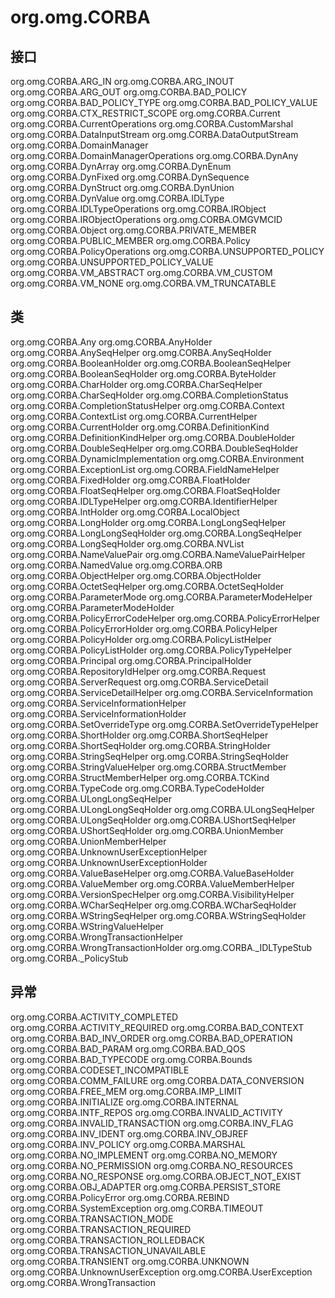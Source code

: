 # org.omg.CORBA

## 接口

org.omg.CORBA.ARG_IN
org.omg.CORBA.ARG_INOUT
org.omg.CORBA.ARG_OUT
org.omg.CORBA.BAD_POLICY
org.omg.CORBA.BAD_POLICY_TYPE
org.omg.CORBA.BAD_POLICY_VALUE
org.omg.CORBA.CTX_RESTRICT_SCOPE
org.omg.CORBA.Current
org.omg.CORBA.CurrentOperations
org.omg.CORBA.CustomMarshal
org.omg.CORBA.DataInputStream
org.omg.CORBA.DataOutputStream
org.omg.CORBA.DomainManager
org.omg.CORBA.DomainManagerOperations
org.omg.CORBA.DynAny
org.omg.CORBA.DynArray
org.omg.CORBA.DynEnum
org.omg.CORBA.DynFixed
org.omg.CORBA.DynSequence
org.omg.CORBA.DynStruct
org.omg.CORBA.DynUnion
org.omg.CORBA.DynValue
org.omg.CORBA.IDLType
org.omg.CORBA.IDLTypeOperations
org.omg.CORBA.IRObject
org.omg.CORBA.IRObjectOperations
org.omg.CORBA.OMGVMCID
org.omg.CORBA.Object
org.omg.CORBA.PRIVATE_MEMBER
org.omg.CORBA.PUBLIC_MEMBER
org.omg.CORBA.Policy
org.omg.CORBA.PolicyOperations
org.omg.CORBA.UNSUPPORTED_POLICY
org.omg.CORBA.UNSUPPORTED_POLICY_VALUE
org.omg.CORBA.VM_ABSTRACT
org.omg.CORBA.VM_CUSTOM
org.omg.CORBA.VM_NONE
org.omg.CORBA.VM_TRUNCATABLE

## 类

org.omg.CORBA.Any
org.omg.CORBA.AnyHolder
org.omg.CORBA.AnySeqHelper
org.omg.CORBA.AnySeqHolder
org.omg.CORBA.BooleanHolder
org.omg.CORBA.BooleanSeqHelper
org.omg.CORBA.BooleanSeqHolder
org.omg.CORBA.ByteHolder
org.omg.CORBA.CharHolder
org.omg.CORBA.CharSeqHelper
org.omg.CORBA.CharSeqHolder
org.omg.CORBA.CompletionStatus
org.omg.CORBA.CompletionStatusHelper
org.omg.CORBA.Context
org.omg.CORBA.ContextList
org.omg.CORBA.CurrentHelper
org.omg.CORBA.CurrentHolder
org.omg.CORBA.DefinitionKind
org.omg.CORBA.DefinitionKindHelper
org.omg.CORBA.DoubleHolder
org.omg.CORBA.DoubleSeqHelper
org.omg.CORBA.DoubleSeqHolder
org.omg.CORBA.DynamicImplementation
org.omg.CORBA.Environment
org.omg.CORBA.ExceptionList
org.omg.CORBA.FieldNameHelper
org.omg.CORBA.FixedHolder
org.omg.CORBA.FloatHolder
org.omg.CORBA.FloatSeqHelper
org.omg.CORBA.FloatSeqHolder
org.omg.CORBA.IDLTypeHelper
org.omg.CORBA.IdentifierHelper
org.omg.CORBA.IntHolder
org.omg.CORBA.LocalObject
org.omg.CORBA.LongHolder
org.omg.CORBA.LongLongSeqHelper
org.omg.CORBA.LongLongSeqHolder
org.omg.CORBA.LongSeqHelper
org.omg.CORBA.LongSeqHolder
org.omg.CORBA.NVList
org.omg.CORBA.NameValuePair
org.omg.CORBA.NameValuePairHelper
org.omg.CORBA.NamedValue
org.omg.CORBA.ORB
org.omg.CORBA.ObjectHelper
org.omg.CORBA.ObjectHolder
org.omg.CORBA.OctetSeqHelper
org.omg.CORBA.OctetSeqHolder
org.omg.CORBA.ParameterMode
org.omg.CORBA.ParameterModeHelper
org.omg.CORBA.ParameterModeHolder
org.omg.CORBA.PolicyErrorCodeHelper
org.omg.CORBA.PolicyErrorHelper
org.omg.CORBA.PolicyErrorHolder
org.omg.CORBA.PolicyHelper
org.omg.CORBA.PolicyHolder
org.omg.CORBA.PolicyListHelper
org.omg.CORBA.PolicyListHolder
org.omg.CORBA.PolicyTypeHelper
org.omg.CORBA.Principal
org.omg.CORBA.PrincipalHolder
org.omg.CORBA.RepositoryIdHelper
org.omg.CORBA.Request
org.omg.CORBA.ServerRequest
org.omg.CORBA.ServiceDetail
org.omg.CORBA.ServiceDetailHelper
org.omg.CORBA.ServiceInformation
org.omg.CORBA.ServiceInformationHelper
org.omg.CORBA.ServiceInformationHolder
org.omg.CORBA.SetOverrideType
org.omg.CORBA.SetOverrideTypeHelper
org.omg.CORBA.ShortHolder
org.omg.CORBA.ShortSeqHelper
org.omg.CORBA.ShortSeqHolder
org.omg.CORBA.StringHolder
org.omg.CORBA.StringSeqHelper
org.omg.CORBA.StringSeqHolder
org.omg.CORBA.StringValueHelper
org.omg.CORBA.StructMember
org.omg.CORBA.StructMemberHelper
org.omg.CORBA.TCKind
org.omg.CORBA.TypeCode
org.omg.CORBA.TypeCodeHolder
org.omg.CORBA.ULongLongSeqHelper
org.omg.CORBA.ULongLongSeqHolder
org.omg.CORBA.ULongSeqHelper
org.omg.CORBA.ULongSeqHolder
org.omg.CORBA.UShortSeqHelper
org.omg.CORBA.UShortSeqHolder
org.omg.CORBA.UnionMember
org.omg.CORBA.UnionMemberHelper
org.omg.CORBA.UnknownUserExceptionHelper
org.omg.CORBA.UnknownUserExceptionHolder
org.omg.CORBA.ValueBaseHelper
org.omg.CORBA.ValueBaseHolder
org.omg.CORBA.ValueMember
org.omg.CORBA.ValueMemberHelper
org.omg.CORBA.VersionSpecHelper
org.omg.CORBA.VisibilityHelper
org.omg.CORBA.WCharSeqHelper
org.omg.CORBA.WCharSeqHolder
org.omg.CORBA.WStringSeqHelper
org.omg.CORBA.WStringSeqHolder
org.omg.CORBA.WStringValueHelper
org.omg.CORBA.WrongTransactionHelper
org.omg.CORBA.WrongTransactionHolder
org.omg.CORBA._IDLTypeStub
org.omg.CORBA._PolicyStub

## 异常

org.omg.CORBA.ACTIVITY_COMPLETED
org.omg.CORBA.ACTIVITY_REQUIRED
org.omg.CORBA.BAD_CONTEXT
org.omg.CORBA.BAD_INV_ORDER
org.omg.CORBA.BAD_OPERATION
org.omg.CORBA.BAD_PARAM
org.omg.CORBA.BAD_QOS
org.omg.CORBA.BAD_TYPECODE
org.omg.CORBA.Bounds
org.omg.CORBA.CODESET_INCOMPATIBLE
org.omg.CORBA.COMM_FAILURE
org.omg.CORBA.DATA_CONVERSION
org.omg.CORBA.FREE_MEM
org.omg.CORBA.IMP_LIMIT
org.omg.CORBA.INITIALIZE
org.omg.CORBA.INTERNAL
org.omg.CORBA.INTF_REPOS
org.omg.CORBA.INVALID_ACTIVITY
org.omg.CORBA.INVALID_TRANSACTION
org.omg.CORBA.INV_FLAG
org.omg.CORBA.INV_IDENT
org.omg.CORBA.INV_OBJREF
org.omg.CORBA.INV_POLICY
org.omg.CORBA.MARSHAL
org.omg.CORBA.NO_IMPLEMENT
org.omg.CORBA.NO_MEMORY
org.omg.CORBA.NO_PERMISSION
org.omg.CORBA.NO_RESOURCES
org.omg.CORBA.NO_RESPONSE
org.omg.CORBA.OBJECT_NOT_EXIST
org.omg.CORBA.OBJ_ADAPTER
org.omg.CORBA.PERSIST_STORE
org.omg.CORBA.PolicyError
org.omg.CORBA.REBIND
org.omg.CORBA.SystemException
org.omg.CORBA.TIMEOUT
org.omg.CORBA.TRANSACTION_MODE
org.omg.CORBA.TRANSACTION_REQUIRED
org.omg.CORBA.TRANSACTION_ROLLEDBACK
org.omg.CORBA.TRANSACTION_UNAVAILABLE
org.omg.CORBA.TRANSIENT
org.omg.CORBA.UNKNOWN
org.omg.CORBA.UnknownUserException
org.omg.CORBA.UserException
org.omg.CORBA.WrongTransaction




